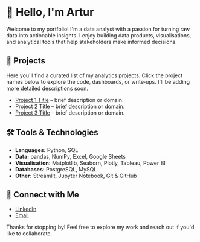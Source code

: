 # 👋 Hello, I'm Artur

Welcome to my portfolio! I'm a data analyst with a passion for turning raw data into actionable insights. I enjoy building data products, visualisations, and analytical tools that help stakeholders make informed decisions.

## 💼 Projects

Here you'll find a curated list of my analytics projects. Click the project names below to explore the code, dashboards, or write‑ups. I'll be adding more detailed descriptions soon.

- [Project 1 Title](https://link-to-project-1) – brief description or domain.
- [Project 2 Title](https://link-to-project-2) – brief description or domain.
- [Project 3 Title](https://link-to-project-3) – brief description or domain.

## 🛠 Tools & Technologies

- **Languages:** Python, SQL
- **Data:** pandas, NumPy, Excel, Google Sheets
- **Visualisation:** Matplotlib, Seaborn, Plotly, Tableau, Power BI
- **Databases:** PostgreSQL, MySQL
- **Other:** Streamlit, Jupyter Notebook, Git & GitHub

## 🤝 Connect with Me

- [LinkedIn](https://www.linkedin.com/in/your-profile)
- [Email](mailto:your.email@example.com)

Thanks for stopping by! Feel free to explore my work and reach out if you'd like to collaborate.
